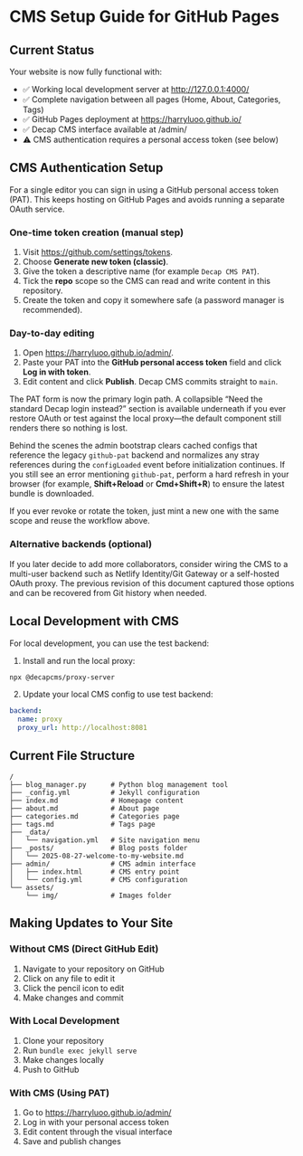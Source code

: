 # CMS Setup Guide for GitHub Pages

## Current Status
Your website is now fully functional with:
- ✅ Working local development server at http://127.0.0.1:4000/
- ✅ Complete navigation between all pages (Home, About, Categories, Tags)
- ✅ GitHub Pages deployment at https://harryluoo.github.io/
- ✅ Decap CMS interface available at /admin/
- ⚠️ CMS authentication requires a personal access token (see below)

## CMS Authentication Setup

For a single editor you can sign in using a GitHub personal access token (PAT). This keeps hosting on
GitHub Pages and avoids running a separate OAuth service.

### One-time token creation (manual step)

1. Visit <https://github.com/settings/tokens>.
2. Choose **Generate new token (classic)**.
3. Give the token a descriptive name (for example `Decap CMS PAT`).
4. Tick the **repo** scope so the CMS can read and write content in this repository.
5. Create the token and copy it somewhere safe (a password manager is recommended).

### Day-to-day editing

1. Open <https://harryluoo.github.io/admin/>.
2. Paste your PAT into the **GitHub personal access token** field and click **Log in with token**.
3. Edit content and click **Publish**. Decap CMS commits straight to `main`.

The PAT form is now the primary login path. A collapsible “Need the standard Decap login instead?”
section is available underneath if you ever restore OAuth or test against the local proxy—the default
component still renders there so nothing is lost.

Behind the scenes the admin bootstrap clears cached configs that reference the legacy `github-pat`
backend and normalizes any stray references during the `configLoaded` event before initialization
continues. If you still see an error mentioning `github-pat`, perform a hard refresh in your browser
(for example, **Shift+Reload** or **Cmd+Shift+R**) to ensure the latest bundle is downloaded.

If you ever revoke or rotate the token, just mint a new one with the same scope and reuse the workflow
above.

### Alternative backends (optional)

If you later decide to add more collaborators, consider wiring the CMS to a multi-user backend such as
Netlify Identity/Git Gateway or a self-hosted OAuth proxy. The previous revision of this document captured
those options and can be recovered from Git history when needed.

## Local Development with CMS

For local development, you can use the test backend:

1. Install and run the local proxy:
```bash
npx @decapcms/proxy-server
```

2. Update your local CMS config to use test backend:
```yaml
backend:
  name: proxy
  proxy_url: http://localhost:8081
```

## Current File Structure

```
/
├── blog_manager.py      # Python blog management tool
├── _config.yml          # Jekyll configuration
├── index.md             # Homepage content
├── about.md             # About page
├── categories.md        # Categories page
├── tags.md              # Tags page
├── _data/
│   └── navigation.yml   # Site navigation menu
├── _posts/              # Blog posts folder
│   └── 2025-08-27-welcome-to-my-website.md
├── admin/               # CMS admin interface
│   ├── index.html       # CMS entry point
│   └── config.yml       # CMS configuration
└── assets/
    └── img/             # Images folder
```

## Making Updates to Your Site

### Without CMS (Direct GitHub Edit)
1. Navigate to your repository on GitHub
2. Click on any file to edit it
3. Click the pencil icon to edit
4. Make changes and commit

### With Local Development
1. Clone your repository
2. Run `bundle exec jekyll serve`
3. Make changes locally
4. Push to GitHub

### With CMS (Using PAT)
1. Go to https://harryluoo.github.io/admin/
2. Log in with your personal access token
3. Edit content through the visual interface
4. Save and publish changes
